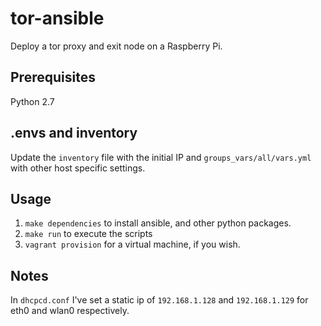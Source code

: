 tor-ansible
===========
Deploy a tor proxy and exit node on a Raspberry Pi.

Prerequisites
-------------
Python 2.7

.envs and inventory
-------------------
Update the ```inventory``` file with the initial IP and ```groups_vars/all/vars.yml``` with other host specific settings.

Usage
-----
1. ```make dependencies``` to install ansible, and other python packages.
2. ```make run``` to execute the scripts
3. ```vagrant provision``` for a virtual machine, if you wish.

Notes
-----
In ```dhcpcd.conf``` I've set a static ip of ```192.168.1.128``` and ```192.168.1.129``` for eth0 and wlan0 respectively.
